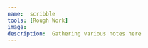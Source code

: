 ```yaml
---
name:  scribble
tools: [Rough Work]
image: 
description:  Gathering various notes here
---
```


 
 
